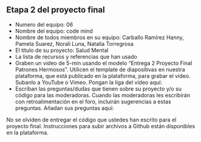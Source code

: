 ## Etapa 2 del proyecto final

- Numero del equipo: 06
- Nombre del equipo: code mind
- Nombre de todos miembros en su equipo: Carballo Ramírez Hanny, Pamela Suarez, Norali Luna, Natalia Torregrosa
- El título de su proyecto:  Salud Mental 
- La lista de recursos y referencias que han usado
- Graben un video de 5-min usando el modelo “Entrega 2 Proyecto Final Patrones Hermosos”. Utilicen el template de diapositivas en nuestra plataforma, que está publicado en la plataforma, para grabar el video. Subanlo a YouTube o Vimeo. Pongan la liga del vídeo aquí: 
- Escriban las preguntas/dudas que tienen sobre su proyecto y/o su código para las moderadoras. Cuando las moderadoras les escribirán con retroalimentación en el foro, incluirán sugerencias a estas preguntas. Añadan sus preguntas aquí:

No se olviden de entregar el código que ustedes han escrito para el proyecto final. Instrucciones para subir archivos a Github están disponibles en la plataforma.
